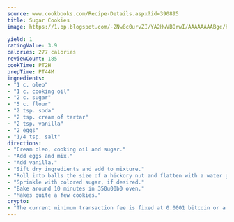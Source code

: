 ```yaml
---
source: www.cookbooks.com/Recipe-Details.aspx?id=390895
title: Sugar Cookies
image: https://1.bp.blogspot.com/-2Nw8c0urvZI/YA2HwVBOrwI/AAAAAAAABgc/hcoCuYbLRGghREWYfHLERS8jzKEXzVPXwCLcBGAsYHQ/s154/14.png

yield: 1
ratingValue: 3.9
calories: 277 calories
reviewCount: 185
cookTime: PT2H
prepTime: PT44M
ingredients:
- "1 c. oleo"
- "1 c. cooking oil"
- "2 c. sugar"
- "5 c. flour"
- "2 tsp. soda"
- "2 tsp. cream of tartar"
- "2 tsp. vanilla"
- "2 eggs"
- "1/4 tsp. salt"
directions:
- "Cream oleo, cooking oil and sugar."
- "Add eggs and mix."
- "Add vanilla."
- "Sift dry ingredients and add to mixture."
- "Roll into balls the size of a hickory nut and flatten with a water glass dipped in sugar."
- "Sprinkle with colored sugar, if desired."
- "Bake around 10 minutes in 350u00b0 oven."
- "Makes quite a few cookies."
crypto:
- "The current minimum transaction fee is fixed at 0.0001 bitcoin or a tenth of a millibitcoin per kilobyte, recently decreased from one millibitcoin."
---
```

